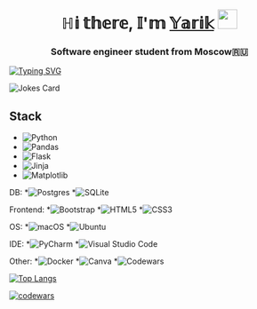 <h1 align="center">ℍ𝕚 𝕥𝕙𝕖𝕣𝕖, 𝕀'𝕞 <a href="https://www.instagram.com/aguynamedyarik?igsh=MXhkcmtuczg1a2R2ag%3D%3D&utm_source=qr" target="_blank">𝕐𝕒𝕣𝕚𝕜</a> 
<img src="https://github.com/blackcater/blackcater/raw/main/images/Hi.gif" width="35" height="35"><h3 align="center">Software engineer student from Moscow🇷🇺</h3>

[![Typing SVG](https://readme-typing-svg.herokuapp.com?color=%2336BCF7&lines=Nice+to+see+ya)](https://git.io/typing-svg)


<img src="https://readme-jokes.vercel.app/api" alt="Jokes Card" />


## Stack
* ![Python](https://img.shields.io/badge/python-3670A0?style=for-the-badge&logo=python&logoColor=ffdd54)
* ![Pandas](https://img.shields.io/badge/pandas-%23150458.svg?style=for-the-badge&logo=pandas&logoColor=white)
* ![Flask](https://img.shields.io/badge/flask-%23000.svg?style=for-the-badge&logo=flask&logoColor=white)
* ![Jinja](https://img.shields.io/badge/jinja-white.svg?style=for-the-badge&logo=jinja&logoColor=black)
* ![Matplotlib](https://img.shields.io/badge/Matplotlib-%23ffffff.svg?style=for-the-badge&logo=Matplotlib&logoColor=black)

DB:
*![Postgres](https://img.shields.io/badge/postgres-%23316192.svg?style=for-the-badge&logo=postgresql&logoColor=white)
*![SQLite](https://img.shields.io/badge/sqlite-%2307405e.svg?style=for-the-badge&logo=sqlite&logoColor=white)

Frontend:
*![Bootstrap](https://img.shields.io/badge/bootstrap-%238511FA.svg?style=for-the-badge&logo=bootstrap&logoColor=white)
*![HTML5](https://img.shields.io/badge/html5-%23E34F26.svg?style=for-the-badge&logo=html5&logoColor=white)
*![CSS3](https://img.shields.io/badge/css3-%231572B6.svg?style=for-the-badge&logo=css3&logoColor=white)

OS:
*![macOS](https://img.shields.io/badge/mac%20os-000000?style=for-the-badge&logo=macos&logoColor=F0F0F0)
*![Ubuntu](https://img.shields.io/badge/Ubuntu-E95420?style=for-the-badge&logo=ubuntu&logoColor=white)


IDE:
*![PyCharm](https://img.shields.io/badge/pycharm-143?style=for-the-badge&logo=pycharm&logoColor=black&color=black&labelColor=green)
*![Visual Studio Code](https://img.shields.io/badge/Visual%20Studio%20Code-0078d7.svg?style=for-the-badge&logo=visual-studio-code&logoColor=white)


Other:
*![Docker](https://img.shields.io/badge/docker-%230db7ed.svg?style=for-the-badge&logo=docker&logoColor=white)
*![Canva](https://img.shields.io/badge/Canva-%2300C4CC.svg?style=for-the-badge&logo=Canva&logoColor=white)
*![Codewars](https://img.shields.io/badge/Codewars-B1361E?style=for-the-badge&logo=codewars&logoColor=grey)



[![Top Langs](https://github-readme-stats.vercel.app/api/top-langs/?username=Yarchez&layout=compact)](https://github.com/anuraghazra/github-readme-stats)

[![codewars](https://www.codewars.com/users/Yarchez/badges/small)](https://www.codewars.com/users/Yarchez) 


